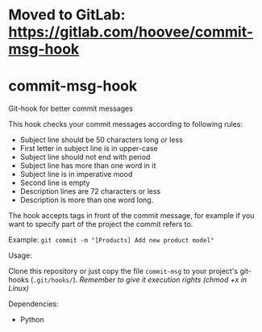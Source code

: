 # Moved to GitLab: https://gitlab.com/hoovee/commit-msg-hook

# commit-msg-hook
Git-hook for better commit messages

This hook checks your commit messages according to following rules:

- Subject line should be 50 characters long or less
- First letter in subject line is in upper-case
- Subject line should not end with period
- Subject line has more than one word in it
- Subject line is in imperative mood
- Second line is empty
- Description lines are 72 characters or less
- Description is more than one word long.

The hook accepts tags in front of the commit message, for example
if you want to specify part of the project the commit refers to.

Example: `git commit -m "[Products] Add new product model"`

Usage:

Clone this repository or just copy the file `commit-msg` to your project's 
git-hooks (`.git/hooks/`). *Remember to give it execution rights (chmod +x in Linux)*

Dependencies:

- Python
